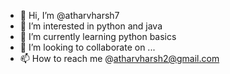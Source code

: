 - 👋 Hi, I’m @atharvharsh7
- 👀 I’m interested in python and java
- 🌱 I’m currently learning python basics
- 💞️ I’m looking to collaborate on ...
- 📫 How to reach me @atharvharsh2@gmail.com

<!---
atharvharsh7/atharvharsh7 is a ✨ special ✨ repository because its `README.md` (this file) appears on your GitHub profile.
You can click the Preview link to take a look at your changes.
--->
